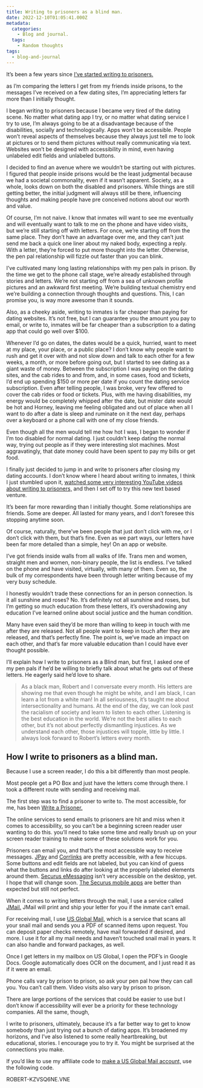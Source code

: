 ```yaml
---
title: Writing to prisoners as a blind man.
date: 2022-12-10T01:05:41.000Z
metadata:
  categories:
    - Blog and journal.
  tags:
    - Random thoughts
tags:
  - blog-and-journal
---
```


It’s been a few years since [I’ve started writing to prisoners.](https://pennedpodcast.com/episodes/14robert)

as I’m comparing the letters I get from my friends inside prisons, to the messages I’ve received on a few dating sites, I’m appreciating letters far more than I initially thought.

I began writing to prisoners because I became very tired of the dating scene. No matter what dating app I try, or no matter what dating service I try to use, I’m always going to be at a disadvantage because of the disabilities, socially and technologically. Apps won’t be accessible. People won’t reveal aspects of themselves because they always just tell me to look at pictures or to send them pictures without really communicating via text. Websites won’t be designed with accessibility in mind, even having unlabeled edit fields and unlabeled buttons.

I decided to find an avenue where we wouldn’t be starting out with pictures. I figured that people inside prisons would be the least judgmental because we had a societal commonality, even if it wasn’t apparent. Society, as a whole, looks down on both the disabled and prisoners. While things are still getting better, the initial judgment will always still be there, influencing thoughts and making people have pre conceived notions about our worth and value.

Of course, I’m not naive. I know that inmates will want to see me eventually and will eventually want to talk to me on the phone and have video visits, but we’re still starting off with letters. For once, we’re starting off from the same place. They don’t have an advantage over me, and they can’t just send me back a quick one liner about my naked body, expecting a reply. With a letter, they’re forced to put more thought into the letter. Otherwise, the pen pal relationship will fizzle out faster than you can blink.

I’ve cultivated many long lasting relationships with my pen pals in prison. By the time we get to the phone call stage, we’re already established through stories and letters. We’re not starting off from a sea of unknown profile pictures and an awkward first meeting. We’re building textual chemistry end we’re building a connection through thoughts and questions. This, I can promise you, is way more awesome than it sounds.

Also, as a cheeky aside, writing to inmates is far cheaper than paying for dating websites. It’s not free, but I can guarantee you the amount you pay to email, or write to, inmates will be far cheaper than a subscription to a dating app that could go well over $100.

Whenever I’d go on dates, the dates would be a quick, hurried, want to meet at my place, your place, or a public place? I don’t know why people want to rush and get it over with and not slow down and talk to each other for a few weeks, a month, or more before going out, but I started to see dating as a giant waste of money. Between the subscription I was paying on the dating sites, and the cab rides to and from, and, in some cases, food and tickets, I’d end up spending $150 or more per date if you count the dating service subscription. Even after telling people, I was broke, very few offered to cover the cab rides or food or tickets. Plus, with me having disabilities, my energy would be completely whipped after the date, but mister date would be hot and Horney, leaving me feeling obligated and out of place when all I want to do after a date is sleep and ruminate on it the next day, perhaps over a keyboard or a phone call with one of my close friends.

Even though all the men would tell me how hot I was, I began to wonder if I’m too disabled for normal dating. I just couldn’t keep dating the normal way, trying out people as if they were interesting slot machines. Most aggravatingly, that date money could have been spent to pay my bills or get food.

I finally just decided to jump in and write to prisoners after closing my dating accounts. I don’t know where I heard about writing to inmates, I think I just stumbled upon it, [watched some very interesting YouTube videos about writing to prisoners,](https://youtube.com/playlist?list=PLeiw2rfhbuONxqJ6wSt8Q4a0Jq_L0ctQj) and then I set off to try this new text based venture.

It’s been far more rewarding than I initially thought. Some relationships are friends. Some are deeper. All lasted for many years, and I don’t foresee this stopping anytime soon.

Of course, naturally, there’ve been people that just don’t click with me, or I don’t click with them, but that’s fine. Even as we part ways, our letters have been far more detailed than a simple, hey! On an app or website.

I’ve got friends inside walls from all walks of life. Trans men and women, straight men and women, non-binary people, the list is endless. I’ve talked on the phone and have visited, virtually, with many of them. Even so, the bulk of my correspondents have been through letter writing because of my very busy schedule.

I honestly wouldn’t trade these connections for an in person connection. Is it all sunshine and roses? No. It’s definitely not all sunshine and roses, but I’m getting so much education from these letters, it’s overshadowing any education I’ve learned online about social justice and the human condition.

Many have even said they’d be more than willing to keep in touch with me after they are released. Not all people want to keep in touch after they are released, and that’s perfectly fine. The point is, we’ve made an impact on each other, and that’s far more valuable education than I could have ever thought possible.

I’ll explain how I write to prisoners as a Blind man, but first, I asked one of my pen pals if he’d be willing to briefly talk about what he gets out of these letters. He eagerly said he’d love to share.

> As a black man, Robert and I conversate every month. His letters are showing me that even though he might be white, and I am black, I can learn a lot from a white man! In all seriousness, it’s taught me about intersectionality and humans. At the end of the day, we can look past the racialism of society and learn to listen to each other. Listening is the best education in the world. We’re not the best allies to each other, but it’s not about perfectly dismantling injustices. As we understand each other, those injustices will topple, little by little. I always look forward to Robert’s letters every month.

## How I write to prisoners as a blind man.

Because I use a screen reader, I do this a bit differently than most people.

Most people get a PO Box and just have the letters come through there. I took a different route with sending and receiving mail.

The first step was to find a prisoner to write to. The most accessible, for me, has been [Write a Prisoner.](https://writeaprisoner.com/)

The online services to send emails to prisoners are hit and miss when it comes to accessibility, so you can’t be a beginning screen reader user wanting to do this. you’ll need to take some time and really brush up on your screen reader training to make some of these solutions work for you.

Prisoners can email you, and that’s the most accessible way to receive messages. [JPay](https://www.jpay.com/) and [Corrlinks](https://www.corrlinks.com/Default.aspx) are pretty accessible, with a few hiccups. Some buttons and edit fields are not labeled, but you can kind of guess what the buttons and links do after looking at the properly labeled elements around them. [Securus eMessaging](https://securustech.net/) isn’t very accessible on the desktop, yet. I hope that will change soon. [The Securus mobile apps](https://securustech.net/) are better than expected but still not perfect.

When it comes to writing letters through the mail, I use a service called [JMail.](https://jmail.cc/) JMail will print and ship your letter for you if the inmate can’t email.

For receiving mail, I use [US Global Mail,](https://www.usglobalmail.com/) which is a service that scans all your snail mail and sends you a PDF of scanned items upon request. You can deposit paper checks remotely, have mail forwarded if desired, and more. I use it for all my mail needs and haven’t touched snail mail in years. It can also handle and forward packages, as well.

Once I get letters in my mailbox on US Global, I open the PDF’s in Google Docs. Google automatically does OCR on the document, and I just read it as if it were an email.

Phone calls vary by prison to prison, so ask your pen pal how they can call you. You can’t call them. Video visits also vary by prison to prison.

There are large portions of the services that could be easier to use but I don’t know if accessibility will ever be a priority for these technology companies. All the same, though,

I write to prisoners, ultimately, because it’s a far better way to get to know somebody than just trying out a bunch of dating apps. It’s broadened my horizons, and I’ve also listened to some really heartbreaking, but educational, stories. I encourage you to try it. You might be surprised at the connections you make.

If you’d like to use my affiliate code to [make a US Global Mail account,](https://inbox.usglobalmail.com/signup) use the following code.

ROBERT-KZVSQ6NE.VNE
